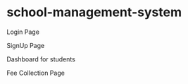 # school-management-system
Login Page


SignUp Page


Dashboard for students


Fee Collection Page
 
